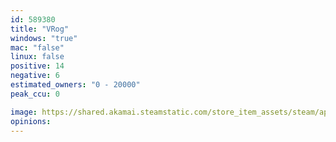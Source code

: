 ```yaml
---
id: 589380
title: "VRog"
windows: "true"
mac: "false"
linux: false
positive: 14
negative: 6
estimated_owners: "0 - 20000"
peak_ccu: 0

image: https://shared.akamai.steamstatic.com/store_item_assets/steam/apps/589380/header.jpg?t=1712257674
opinions:
---
```

